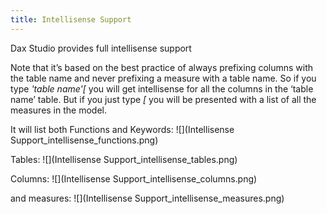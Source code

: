 ```yaml
---
title: Intellisense Support
---
```

Dax Studio provides full intellisense support

Note that it’s based on the best practice of always prefixing columns with the table name and never prefixing a measure with a table name. So if you type _'table name'[_  you will get intellisense for all the columns in the ‘table name’ table. But if you just type _[_ you will be presented with a list of all the measures in the model.

It will list both Functions and Keywords:
![](Intellisense Support_intellisense_functions.png)

Tables:
![](Intellisense Support_intellisense_tables.png)

Columns:
![](Intellisense Support_intellisense_columns.png)

and measures:
![](Intellisense Support_intellisense_measures.png)